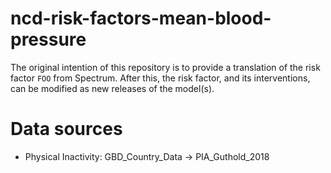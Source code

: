 # ncd-risk-factors-mean-blood-pressure

The original intention of this repository is to provide a translation of the risk factor `FOO` from Spectrum.
After this, the risk factor, and its interventions, can be modified as new releases of the model(s).

# Data sources
- Physical Inactivity: GBD_Country_Data -> PIA_Guthold_2018
